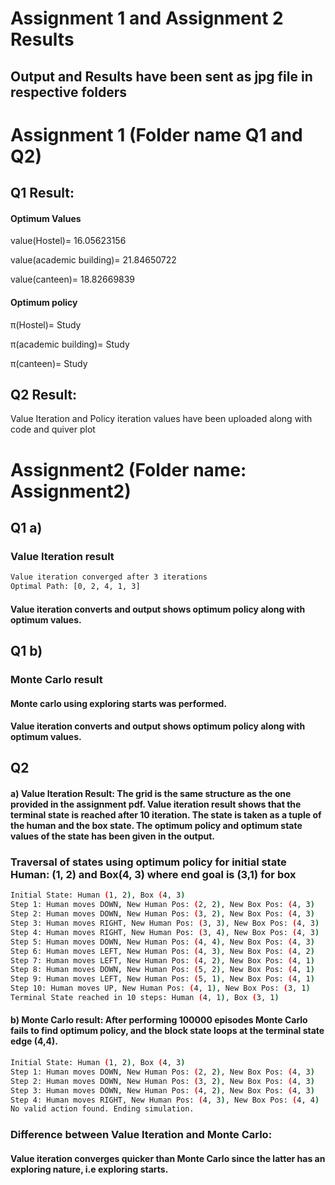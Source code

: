 # Assignment 1 and Assignment 2 Results
## Output and Results have been sent as jpg file in respective folders
# Assignment 1 (Folder name Q1 and Q2)
## Q1 Result:
#### Optimum Values
value(Hostel)= 16.05623156 

value(academic building)= 21.84650722 

value(canteen)= 18.82669839

#### Optimum policy

π(Hostel)= Study

π(academic building)= Study

π(canteen)= Study

## Q2 Result:

Value Iteration and Policy iteration values have been uploaded along with code and quiver plot

# Assignment2 (Folder name: Assignment2)
## Q1 a)
### Value Iteration result
```bash
Value iteration converged after 3 iterations
Optimal Path: [0, 2, 4, 1, 3]
```
#### Value iteration converts and output shows optimum policy along with optimum values.

## Q1 b)
### Monte Carlo result
#### Monte carlo using exploring starts was performed.


#### Value iteration converts and output shows optimum policy along with optimum values.

## Q2
#### a) Value Iteration Result: The grid is the same structure as the one provided in the assignment pdf. Value iteration result shows that the terminal state is reached after 10 iteration. The state is taken as a tuple of the human and the box state. The optimum policy and optimum state values of the state has been given in the output. 
### Traversal of states using optimum policy for initial state Human: (1, 2) and Box(4, 3) where end goal is (3,1) for box
```bash
Initial State: Human (1, 2), Box (4, 3)
Step 1: Human moves DOWN, New Human Pos: (2, 2), New Box Pos: (4, 3)
Step 2: Human moves DOWN, New Human Pos: (3, 2), New Box Pos: (4, 3)
Step 3: Human moves RIGHT, New Human Pos: (3, 3), New Box Pos: (4, 3)
Step 4: Human moves RIGHT, New Human Pos: (3, 4), New Box Pos: (4, 3)
Step 5: Human moves DOWN, New Human Pos: (4, 4), New Box Pos: (4, 3)
Step 6: Human moves LEFT, New Human Pos: (4, 3), New Box Pos: (4, 2)
Step 7: Human moves LEFT, New Human Pos: (4, 2), New Box Pos: (4, 1)
Step 8: Human moves DOWN, New Human Pos: (5, 2), New Box Pos: (4, 1)
Step 9: Human moves LEFT, New Human Pos: (5, 1), New Box Pos: (4, 1)
Step 10: Human moves UP, New Human Pos: (4, 1), New Box Pos: (3, 1)
Terminal State reached in 10 steps: Human (4, 1), Box (3, 1)
```

#### b) Monte Carlo result: After performing 100000 episodes Monte Carlo fails to find optimum policy, and the block state loops at the terminal state edge (4,4).
```bash
Initial State: Human (1, 2), Box (4, 3)
Step 1: Human moves DOWN, New Human Pos: (2, 2), New Box Pos: (4, 3)
Step 2: Human moves DOWN, New Human Pos: (3, 2), New Box Pos: (4, 3)
Step 3: Human moves DOWN, New Human Pos: (4, 2), New Box Pos: (4, 3)
Step 4: Human moves RIGHT, New Human Pos: (4, 3), New Box Pos: (4, 4)
No valid action found. Ending simulation.
```
### Difference between Value Iteration and Monte Carlo:
#### Value iteration converges quicker than Monte Carlo since the latter has an exploring nature, i.e exploring starts.



